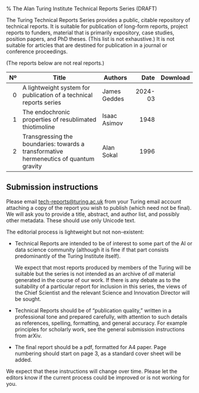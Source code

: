 % The Alan Turing Institute 
  Technical Reports Series
  (DRAFT)

The Turing Technical Reports Series provides a public, citable
repository of technical reports. It is suitable for publication of
long-form reports, project reports to funders, material that is
primarily expository, case studies, position papers, and PhD
theses. (This list is not exhaustive.) It is not suitable for articles
that are destined for publication in a journal or conference
proceedings.

(The reports below are not real reports.)

| Nº | Title                                                                                  | Authors      |    Date | Download |
|---:|----------------------------------------------------------------------------------------|--------------|--------:|----------|
|  0 | A lightweight system for publication of a technical reports series                     | James Geddes | 2024-03 |          |
|  1 | The endochronic properties of resublimated thiotimoline                                | Isaac Asimov |    1948 |          |
|  2 | Transgressing the boundaries: towards a transformative hermeneutics of quantum gravity | Alan Sokal   |    1996 |          |

## Submission instructions

Please email <tech-reports@turing.ac.uk> from your Turing email
account attaching a copy of the report you wish to publish (which need
not be final). We will ask you to provide a title, abstract, and
author list, and possibly other metadata. These should use only
Unicode text.

The editorial process is lightweight but not non-existent:

- Technical Reports are intended to be of interest to some part of the
  AI or data science community (although it is fine if that part
  consists predominantly of the Turing Institute itself). 
  
  We expect that most reports produced by members of the Turing will
  be suitable but the series is not intended as an archive of _all_
  material generated in the course of our work. If there is any debate
  as to the suitability of a particular report for inclusion in this
  series, the views of the Chief Scientist and the relevant Science
  and Innovation Director will be sought.

- Technical Reports should be of “publication quality,” written in a
  professional tone and prepared carefully, with attention to such
  details as references, spelling, formatting, and general
  accuracy. For example principles for scholarly work, see the general
  submission instructions from arXiv.
  
- The final report should be a pdf, formatted for A4 paper. Page
  numbering should start on page 3, as a standard cover sheet will be
  added.

We expect that these instructions will change over time. Please let
the editors know if the current process could be improved or is not
working for you.
